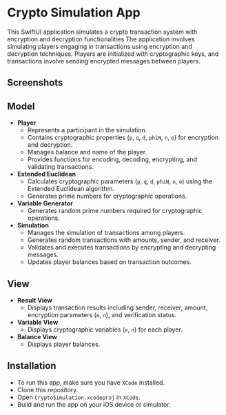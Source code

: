 # Crypto Simulation App

This SwiftUI application simulates a crypto transaction system with encryption and decryption functionalities
The application involves simulating players engaging in transactions using encryption and decryption techniques. Players are initialized with cryptographic keys, and transactions involve sending encrypted messages between players.

## Screenshots

## Model
- **Player**
  - Represents a participant in the simulation.
  - Contains cryptographic properties (`p`, `q`, `d`, `phiN`, `n`, `e`) for encryption and decryption.
  - Manages balance and name of the player.
  - Provides functions for encoding, decoding, encrypting, and validating transactions.
- **Extended Euclidean**
  - Calculates cryptographic parameters (`p`, `q`, `d`, `phiN`, `n`, `e`) using the Extended Euclidean algorithm.
  - Generates prime numbers for cryptographic operations.
- **Variable Generator**
  - Generates random prime numbers required for cryptographic operations.
- **Simulation**
  - Manages the simulation of transactions among players.
  - Generates random transactions with amounts, sender, and receiver.
  - Validates and executes transactions by encrypting and decrypting messages.
  - Updates player balances based on transaction outcomes.

## View
- **Result View**
  - Displays transaction results including sender, receiver, amount, encryption parameters (`e`, `n`), and verification status.
- **Variable View**
  - Displays cryptographic variables (`e`, `n`) for each player.
- **Balance View**
  - Displays player balances.
 
## Installation
- To run this app, make sure you have `XCode` installed.
- Clone this repository.
- Open `CryptoSimulation.xcodeproj` in `XCode`.
- Build and run the app on your iOS device or simulator.
